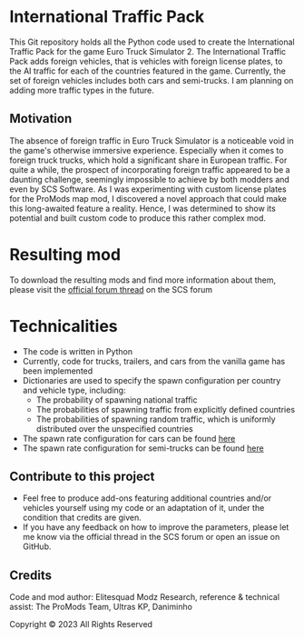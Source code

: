 # International Traffic Pack

This Git repository holds all the Python code used to create the International Traffic Pack for the game Euro Truck Simulator 2. 
The International Traffic Pack adds foreign vehicles, that is vehicles with foreign license plates, to the AI traffic for each of the countries featured in the game.
Currently, the set of foreign vehicles includes both cars and semi-trucks. I am planning on adding more traffic types in the future. 

## Motivation
The absence of foreign traffic in Euro Truck Simulator is a noticeable void in the game's otherwise immersive experience. Especially when it comes to foreign truck trucks, 
which hold a significant share in European traffic. For quite a while, the prospect of incorporating foreign traffic appeared to be a daunting challenge, seemingly impossible to achieve by both modders and even by SCS Software. As I was 
experimenting with custom license plates for the ProMods map mod, I discovered a novel approach that could make this long-awaited feature a reality. 
Hence, I was determined to show its potential and built custom code to produce this rather complex mod.

# Resulting mod
To download the resulting mods and find more information about them, please visit the [official forum thread]([car_vanilla.py](https://forum.scssoft.com/viewtopic.php?t=324065)) on the SCS forum 

# Technicalities
* The code is written in Python
* Currently, code for trucks, trailers, and cars from the vanilla game has been implemented
* Dictionaries are used to specify the spawn configuration per country and vehicle type, including:
  * The probability of spawning national traffic
  * The probabilities of spawning traffic from explicitly defined countries
  * The probabilities of spawning random traffic, which is uniformly distributed over the unspecified countries 
* The spawn rate configuration for cars can be found [here](car_vanilla.py)  
* The spawn rate configuration for semi-trucks can be found [here](semi_vanilla.py) 

## Contribute to this project
* Feel free to produce add-ons featuring additional countries and/or vehicles yourself using my code or an adaptation of it, under the condition that credits are given.
* If you have any feedback on how to improve the parameters, please let me know via the official thread in the SCS forum or open an issue on GitHub.

## Credits
Code and mod author: Elitesquad Modz
Research, reference & technical assist: The ProMods Team, Ultras KP, Daniminho 

Copyright © 2023 All Rights Reserved
